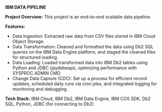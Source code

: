 **IBM DATA PIPELINE**

**Project Overview:** 
This project is an end–to–end scalable data pipeline.

**Features:**
- Data Ingestion: Extracted raw data from CSV files stored in IBM Cloud Object Storage.
- Data Transformation: Cleaned and formatted the data using Db2 SQL queries on the IBM Data Engine platform, and staged the cleaned files for structured loading.
- Data Loading: Loaded transformed data into IBM Db2 tables using Python and JDBC (jaydebeapi), optimizing performance with SYSPROC.ADMIN CMD.
- Change Data Capture (CDC): Set up a process for efficient record updates, scheduled daily runs via cron jobs, and integrated logging for monitoring and debugging.

**Tech Stack:** IBM Cloud, IBM Db2, IBM Data Engine, IBM COS SDK, Db2 SQL, Python, JDBC (for connecting to Db2)
